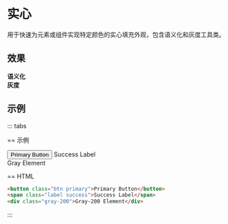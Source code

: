 # 实心

用于快速为元素或组件实现特定颜色的实心填充外观，包含语义化和灰度工具类。

## 效果

<Example>
  <div class="mb-3"><strong>语义化</strong></div>
  <div class="row flex-wrap gap-4">
    <StyleTile
        v-for="color in colors.semantic"
        :key="color.name"
        tileClass="rounded h-8 w-20 text-sm font-mono"
        :title="true"
        v-bind="{...color}"
    />
  </div>
  <div class="mt-6 mb-3"><strong>灰度</strong></div>
  <div class="row flex-wrap gap-4">
    <StyleTile
        v-for="color in colors.gray"
        :key="color.name"
        tileClass="rounded h-8 w-20 text-sm font-mono"
        :title="true"
        v-bind="color"
    />
  </div>
</Example>

## 示例

::: tabs

== 示例

<Example class="col items-start gap-2">
  <button class="btn primary">Primary Button</button>
  <span class="label success">Success Label</span>
  <div class="gray-200 p-2">Gray Element</div>
</Example>

== HTML

```html
<button class="btn primary">Primary Button</button>
<span class="label success">Success Label</span>
<div class="gray-200">Gray-200 Element</div>
```

:::

<script setup>
    const colors = {
        semantic: [
            {name: 'primary'},
            {name: 'secondary'},
            {name: 'success'},
            {name: 'warning'},
            {name: 'danger'},
            {name: 'important'},
            {name: 'special'},
        ],
        gray: [
            {name: 'gray-50'},
            {name: 'gray-100'},
            {name: 'gray-200'},
            {name: 'gray-300'},
            {name: 'gray-400'},
            {name: 'gray-500', hint: true, alias: 'gray', title: 'gray'},
            {name: 'gray-600'},
            {name: 'gray-700'},
            {name: 'gray-800'},
            {name: 'gray-900'},
            {name: 'gray-950'},
        ],
    };
</script>
